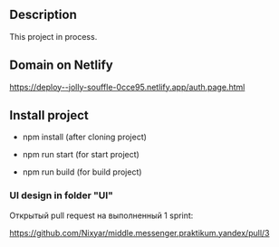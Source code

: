 ## Description

This project in process.

## Domain on Netlify

https://deploy--jolly-souffle-0cce95.netlify.app/auth.page.html

## Install project

- npm install  (after cloning project)

- npm run start  (for start project)

- npm run build  (for build project)

### UI design in folder "UI"
Открытый pull request на выполненный 1 sprint:

https://github.com/Nixyar/middle.messenger.praktikum.yandex/pull/3
